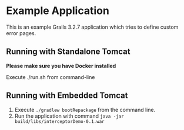 # Example Application

This is an example Grails 3.2.7 application which tries to define custom error pages.

## Running with Standalone Tomcat

**Please make sure you have Docker installed**

Execute ./run.sh from command-line

## Running with Embedded Tomcat

1. Execute `./gradlew bootRepackage` from the command line.
2. Run the application with command `java -jar build/libs/interceptorDemo-0.1.war`
